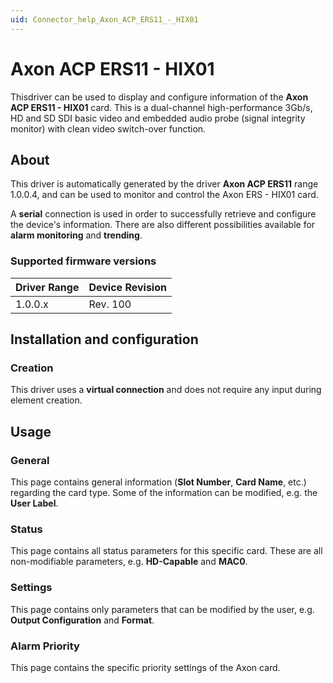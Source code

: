 ```yaml
---
uid: Connector_help_Axon_ACP_ERS11_-_HIX01
---
```


# Axon ACP ERS11 - HIX01

Thisdriver can be used to display and configure information of the **Axon ACP ERS11 - HIX01** card. This is a dual-channel high-performance 3Gb/s, HD and SD SDI basic video and embedded audio probe (signal integrity monitor) with clean video switch-over function.

## About

This driver is automatically generated by the driver **Axon ACP ERS11** range 1.0.0.4, and can be used to monitor and control the Axon ERS - HIX01 card.

A **serial** connection is used in order to successfully retrieve and configure the device's information. There are also different possibilities available for **alarm monitoring** and **trending**.

### Supported firmware versions

| **Driver Range** | **Device Revision** |
|------------------|---------------------|
| 1.0.0.x          | Rev. 100            |

## Installation and configuration

### Creation

This driver uses a **virtual connection** and does not require any input during element creation.

## Usage

### General

This page contains general information (**Slot Number**, **Card Name**, etc.) regarding the card type. Some of the information can be modified, e.g. the **User Label**.

### Status

This page contains all status parameters for this specific card. These are all non-modifiable parameters, e.g. **HD-Capable** and **MAC0**.

### Settings

This page contains only parameters that can be modified by the user, e.g. **Output Configuration** and **Format**.

### Alarm Priority

This page contains the specific priority settings of the Axon card.
